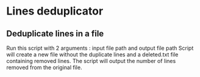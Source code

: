 # Lines deduplicator

## Deduplicate lines in a file

Run this script with 2 arguments : input file path and output file path
Script will create a new file without the duplicate lines and a deleted.txt file
containing removed lines. The script will output the number of lines removed from
the original file.